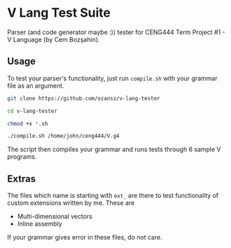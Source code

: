 # V Lang Test Suite

Parser (and code generator maybe :)) tester for CENG444 Term Project #1 - V Language (by Cem Bozşahin).

## Usage

To test your parser's functionality, just run `compile.sh` with your grammar file as an argument.

```bash
git clone https://github.com/ozansz/v-lang-tester

cd v-lang-tester

chmod +x *.sh

./compile.sh /home/john/ceng444/V.g4
```

The script then compiles your grammar and runs tests through 6 sample V programs. 

## Extras

The files which name is starting with `ext_` are there to test functionality of custom extensions written by me. These are 

* Multi-dimensional vectors
* Inline assembly

If your grammar gives error in these files, do not care.
